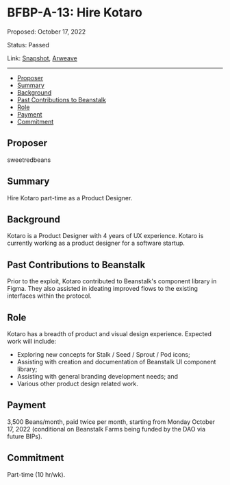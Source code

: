 # BFBP-A-13: Hire Kotaro

Proposed: October 17, 2022

Status: Passed

Link: [Snapshot](https://snapshot.org/#/beanstalkfarmsbudget.eth/proposal/0x6fe25f46d660dce1692829fd5c1712740e0dadf283eaec953b584dbd6f56bc22), [Arweave](https://arweave.net/VMFNItc7_DkFTEZrAiZ3ZtArYOvD1A9DL8ZJOckQ27Y)

---

- [Proposer](#proposer)
- [Summary](#summary)
- [Background](#background)
- [Past Contributions to Beanstalk](#past-contributions-to-beanstalk)
- [Role](#role)
- [Payment](#payment)
- [Commitment](#commitment)

## Proposer 

sweetredbeans

## Summary

Hire Kotaro part-time as a Product Designer.

## Background

Kotaro is a Product Designer with 4 years of UX experience. Kotaro is currently working as a product designer for a software startup.

## Past Contributions to Beanstalk 

Prior to the exploit, Kotaro contributed to Beanstalk's component library in Figma. They also assisted in ideating improved flows to the existing interfaces within the protocol.

## Role

Kotaro has a breadth of product and visual design experience. Expected work will include:
* Exploring new concepts for Stalk / Seed / Sprout / Pod icons;
* Assisting with creation and documentation of Beanstalk UI component library;
* Assisting with general branding development needs; and
* Various other product design related work.

## Payment

3,500 Beans/month, paid twice per month, starting from Monday October 17, 2022 (conditional on Beanstalk Farms being funded by the DAO via future BIPs). 

## Commitment

Part-time (10 hr/wk).
